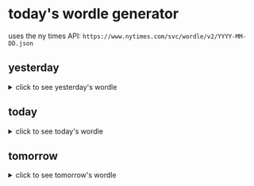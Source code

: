 # today's wordle generator

uses the ny times API: `https://www.nytimes.com/svc/wordle/v2/YYYY-MM-DD.json`

## yesterday

<details>
    <summary>click to see yesterday's wordle</summary>

    frill

</details>

## today

<details>
    <summary>click to see today's wordle</summary>

    banjo

</details>

## tomorrow

<details>
    <summary>click to see tomorrow's wordle</summary>

    daunt

</details>
